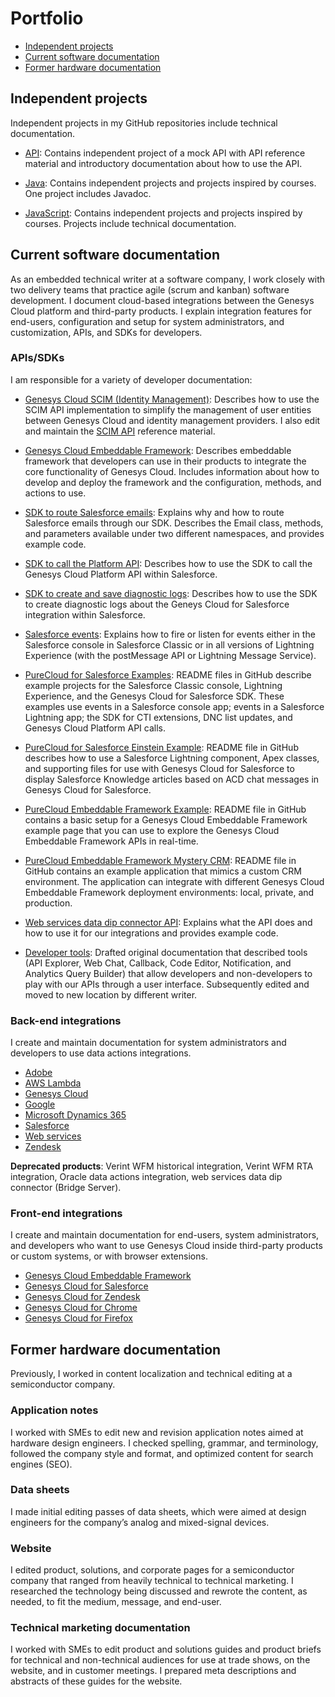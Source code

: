 # Portfolio

* [Independent projects](#Indepent-projects)
* [Current software documentation](#current-software-documentation)
* [Former hardware documentation](#former-hardward-documentation)

## Independent projects

Independent projects in my GitHub repositories include technical documentation.

* [API](https://github.com/amylmiller7/API): Contains independent project of a mock API with API reference material and introductory documentation about how to use the API.
  
* [Java](https://github.com/amylmiller7/Java): Contains independent projects and projects inspired by courses. One project includes Javadoc.
  
* [JavaScript](https://github.com/amylmiller7/JavaScript): Contains independent projects and projects inspired by courses. Projects include technical documentation.

## Current software documentation

As an embedded technical writer at a software company, I work closely with two delivery teams that practice agile (scrum and kanban) software development. I document cloud-based integrations between the Genesys Cloud platform and third-party products. I explain integration features for end-users, configuration and setup for system administrators, and customization, APIs, and SDKs for developers.

### APIs/SDKs

I am responsible for a variety of developer documentation:

* [Genesys Cloud SCIM (Identity Management)](https://developer.mypurecloud.com/api/rest/v2/scim/scim-overview.html): Describes how to use the SCIM API implementation to simplify the management of user entities between Genesys Cloud and identity management providers. I also edit and maintain the [SCIM API](https://developer.mypurecloud.com/api/rest/v2/scim/) reference material.

* [Genesys Cloud Embeddable Framework](https://developer.mypurecloud.com/api/embeddable-framework/): Describes embeddable framework that developers can use in their products to integrate the core functionality of Genesys Cloud. Includes information about how to develop and deploy the framework and the configuration, methods, and actions to use.

* [SDK to route Salesforce emails](https://help.mypurecloud.com/?p=134057): Explains why and how to route Salesforce emails through our SDK. Describes the Email class, methods, and parameters available under two different namespaces, and provides example code.

* [SDK to call the Platform API](https://help.mypurecloud.com/?p=225106): Describes how to use the SDK to call the Genesys Cloud Platform API within Salesforce.

* [SDK to create and save diagnostic logs](https://help.mypurecloud.com/?p=225115): Describes how to use the SDK to create diagnostic logs about the Geneys Cloud for Salesforce integration within Salesforce.

* [Salesforce events](https://help.mypurecloud.com/?p=77239): Explains how to fire or listen for events either in the Salesforce console in Salesforce Classic or in all versions of Lightning Experience (with the postMessage API or Lightning Message Service).

* [PureCloud for Salesforce Examples](https://github.com/MyPureCloud/purecloud-for-salesforce-examples): README files in GitHub describe example projects for the Salesforce Classic console, Lightning Experience, and the Genesys Cloud for Salesforce SDK. These examples use events in a Salesforce console app; events in a Salesforce Lightning app; the SDK for CTI extensions, DNC list updates, and Genesys Cloud Platform API calls.
  
* [PureCloud for Salesforce Einstein Example](https://github.com/MyPureCloud/purecloud-for-salesforce-einstein-example): README file in GitHub describes how to use a Salesforce Lightning component, Apex classes, and supporting files for use with Genesys Cloud for Salesforce to display Salesforce Knowledge articles based on ACD chat messages in Genesys Cloud for Salesforce.
  
* [PureCloud Embeddable Framework Example](https://github.com/MyPureCloud/purecloud-embeddable-framework-example): README file in GitHub contains a basic setup for a Genesys Cloud Embeddable Framework example page that you can use to explore the Genesys Cloud Embeddable Framework APIs in real-time.
  
* [PureCloud Embeddable Framework Mystery CRM](https://github.com/MyPureCloud/purecloud-embeddable-framework-mystery-crm): README file in GitHub contains an example application that mimics a custom CRM environment. The application can integrate with different Genesys Cloud Embeddable Framework deployment environments: local, private, and production.
  
* [Web services data dip connector API](https://developer.mypurecloud.com/api/webservice-datadip/): Explains what the API does and how to use it for our integrations and provides example code.

* [Developer tools](https://developer.mypurecloud.com/gettingstarted/developer-tools-intro.html): Drafted original documentation that described tools (API Explorer, Web Chat, Callback, Code Editor, Notification, and Analytics Query Builder) that allow developers and non-developers to play with our APIs through a user interface. Subsequently edited and moved to new location by different writer.


### Back-end integrations

I create and maintain documentation for system administrators and developers to use data actions integrations.

 * [Adobe](https://help.mypurecloud.com/?p=221146)
 * [AWS Lambda](https://help.mypurecloud.com/?p=178553)
 * [Genesys Cloud](https://help.mypurecloud.com/?p=144553)
 * [Google](https://help.mypurecloud.com/?p=223347)
 * [Microsoft Dynamics 365](https://help.mypurecloud.com/?p=145981)
 * [Salesforce](https://help.mypurecloud.com/?p=65380)
 * [Web services](https://help.mypurecloud.com/?p=127163)
 * [Zendesk](https://help.mypurecloud.com/?p=147019)

**Deprecated products**: Verint WFM historical integration, Verint WFM RTA integration, Oracle data actions integration, web services data dip connector (Bridge Server).

### Front-end integrations

I create and maintain documentation for end-users, system administrators, and developers who want to use Genesys Cloud inside third-party products or custom systems, or with browser extensions.

* [Genesys Cloud Embeddable Framework](https://help.mypurecloud.com/?p=196909)
* [Genesys Cloud  for Salesforce](https://help.mypurecloud.com/?p=65221)
* [Genesys Cloud  for Zendesk](https://help.mypurecloud.com/?p=171639)
* [Genesys Cloud  for Chrome](https://help.mypurecloud.com/?p=166977)
* [Genesys Cloud  for Firefox](https://help.mypurecloud.com/?p=166977)

## Former hardware documentation

Previously, I worked in content localization and technical editing at a semiconductor company. 

### Application notes

I worked with SMEs to edit new and revision application notes aimed at hardware design engineers. I checked spelling, grammar, and terminology, followed the company style and format, and optimized content for search engines (SEO).

### Data sheets

I made initial editing passes of data sheets, which were aimed at design engineers for the company’s analog and mixed-signal devices.

### Website

I edited product, solutions, and corporate pages for a semiconductor company that ranged from heavily technical to technical marketing. I researched the technology being discussed and rewrote the content, as needed, to fit the medium, message, and end-user.

### Technical marketing documentation

I worked with SMEs to edit product and solutions guides and product briefs for technical and non-technical audiences for use at trade shows, on the website, and in customer meetings. I prepared meta descriptions and abstracts of these guides for the website.